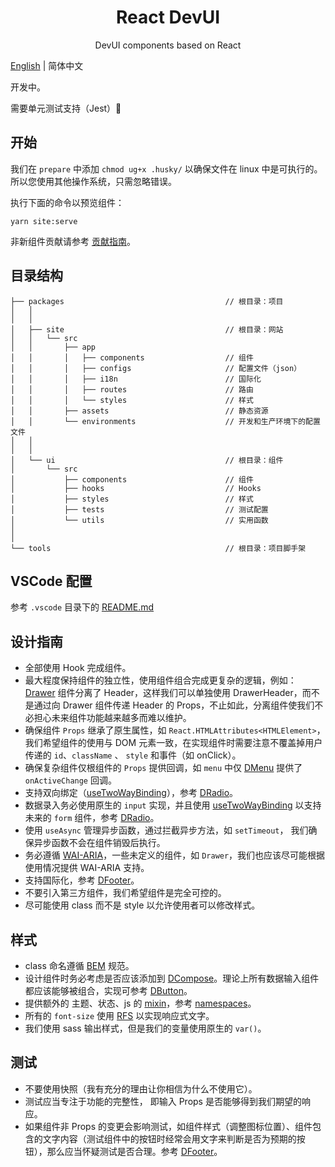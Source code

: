 <h1 align="center">React DevUI</h1>

<p align="center">DevUI components based on React</p>

[English](README.md) | 简体中文

开发中。

需要单元测试支持（Jest）🤝

## 开始

我们在 `prepare` 中添加 `chmod ug+x .husky/` 以确保文件在 linux 中是可执行的。 所以您使用其他操作系统，只需忽略错误。

执行下面的命令以预览组件：

```
yarn site:serve
```

非新组件贡献请参考 [贡献指南](CONTRIBUTING.md)。

## 目录结构

```
├── packages                                    // 根目录：项目
│   │
│   │
│   ├── site                                    // 根目录：网站
│   │   └── src
│   │       ├── app
│   │       │   ├── components                  // 组件
│   │       │   ├── configs                     // 配置文件（json）
│   │       │   ├── i18n                        // 国际化
│   │       │   ├── routes                      // 路由
│   │       │   └── styles                      // 样式
│   │       ├── assets                          // 静态资源
│   │       └── environments                    // 开发和生产环境下的配置文件
│   │
│   │
│   └── ui                                      // 根目录：组件
│       └── src
│           ├── components                      // 组件
│           ├── hooks                           // Hooks
│           ├── styles                          // 样式
│           ├── tests                           // 测试配置
│           └── utils                           // 实用函数
│
│
└── tools                                       // 根目录：项目脚手架
```

## VSCode 配置

参考 `.vscode` 目录下的 [README.md](https://github.com/xiejay97/react-devui/tree/main/.vscode)

## 设计指南

- 全部使用 Hook 完成组件。
- 最大程度保持组件的独立性，使用组件组合完成更复杂的逻辑，例如：[Drawer](https://github.com/xiejay97/react-devui/tree/main/packages/ui/src/components/drawer) 组件分离了 Header，这样我们可以单独使用 DrawerHeader，而不是通过向 Drawer 组件传递 Header 的 Props，不止如此，分离组件使我们不必担心未来组件功能越来越多而难以维护。
- 确保组件 `Props` 继承了原生属性，如 `React.HTMLAttributes<HTMLElement>`， 我们希望组件的使用与 DOM 元素一致，在实现组件时需要注意不覆盖掉用户传递的 `id`、`className` 、 `style` 和事件（如 onClick）。
- 确保复杂组件仅根组件的 `Props` 提供回调，如 `menu` 中仅 [DMenu](https://github.com/xiejay97/react-devui/blob/main/packages/ui/src/components/menu/Menu.tsx) 提供了 `onActiveChange` 回调。
- 支持双向绑定（[useTwoWayBinding](https://github.com/xiejay97/react-devui/blob/main/packages/ui/src/hooks/two-way-binding.ts)），参考 [DRadio](https://github.com/xiejay97/react-devui/blob/main/packages/ui/src/components/radio/Radio.tsx)。
- 数据录入务必使用原生的 `input` 实现，并且使用 [useTwoWayBinding](https://github.com/xiejay97/react-devui/blob/main/packages/ui/src/hooks/two-way-binding.ts) 以支持未来的 `form` 组件，参考 [DRadio](https://github.com/xiejay97/react-devui/blob/main/packages/ui/src/components/radio/Radio.tsx)。
- 使用 `useAsync` 管理异步函数，通过拦截异步方法，如 `setTimeout`， 我们确保异步函数不会在组件销毁后执行。
- 务必遵循 [WAI-ARIA](https://www.w3.org/TR/wai-aria-practices-1.2/)，一些未定义的组件，如 `Drawer`，我们也应该尽可能根据使用情况提供 WAI-ARIA 支持。
- 支持国际化，参考 [DFooter](https://github.com/xiejay97/react-devui/blob/main/packages/ui/src/components/_footer/Footer.tsx)。
- 不要引入第三方组件，我们希望组件是完全可控的。
- 尽可能使用 class 而不是 style 以允许使用者可以修改样式。

## 样式

- class 命名遵循 [BEM](http://getbem.com/introduction/) 规范。
- 设计组件时务必考虑是否应该添加到 [DCompose](https://github.com/xiejay97/react-devui/blob/main/packages/ui/src/components/compose/Compose.tsx)。理论上所有数据输入组件都应该能够被组合，实现可参考 [DButton](https://github.com/xiejay97/react-devui/blob/main/packages/ui/src/components/button/Button.tsx)。
- 提供额外的 主题、状态、js 的 [mixin](https://github.com/xiejay97/react-devui/blob/main/packages/ui/src/styles/mixins/_bem.scss)，参考 [namespaces](https://csswizardry.com/2015/03/more-transparent-ui-code-with-namespaces/)。
- 所有的 `font-size` 使用 [RFS](https://github.com/twbs/rfs#readme) 以实现响应式文字。
- 我们使用 sass 输出样式，但是我们的变量使用原生的 `var()`。

## 测试

- 不要使用快照（我有充分的理由让你相信为什么不使用它）。
- 测试应当专注于功能的完整性， 即输入 Props 是否能够得到我们期望的响应。
- 如果组件非 Props 的变更会影响测试，如组件样式（调整图标位置）、组件包含的文字内容（测试组件中的按钮时经常会用文字来判断是否为预期的按钮），那么应当怀疑测试是否合理。参考 [DFooter](https://github.com/xiejay97/react-devui/blob/main/packages/ui/src/components/_footer/Footer.tsx)。
